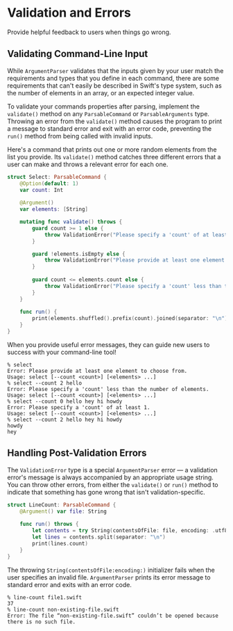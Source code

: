# Validation and Errors

Provide helpful feedback to users when things go wrong.

## Validating Command-Line Input

While `ArgumentParser` validates that the inputs given by your user match the requirements and types that you define in each command, there are some requirements that can't easily be described in Swift's type system, such as the number of elements in an array, or an expected integer value.

To validate your commands properties after parsing, implement the `validate()` method on any `ParsableCommand` or `ParsableArguments` type. Throwing an error from the `validate()` method causes the program to print a message to standard error and exit with an error code, preventing the `run()` method from being called with invalid inputs.

Here's a command that prints out one or more random elements from the list you provide. Its `validate()` method catches three different errors that a user can make and throws a relevant error for each one. 

```swift
struct Select: ParsableCommand {
    @Option(default: 1)
    var count: Int
    
    @Argument()
    var elements: [String]

    mutating func validate() throws {
        guard count >= 1 else {
            throw ValidationError("Please specify a 'count' of at least 1.")
        }

        guard !elements.isEmpty else {
            throw ValidationError("Please provide at least one element to choose from.")
        }
 
        guard count <= elements.count else {
            throw ValidationError("Please specify a 'count' less than the number of elements.")
        }
    }
    
    func run() {
        print(elements.shuffled().prefix(count).joined(separator: "\n"))
    }
}
```

When you provide useful error messages, they can guide new users to success with your command-line tool!

```
% select
Error: Please provide at least one element to choose from.
Usage: select [--count <count>] [<elements> ...]
% select --count 2 hello
Error: Please specify a 'count' less than the number of elements.
Usage: select [--count <count>] [<elements> ...]
% select --count 0 hello hey hi howdy
Error: Please specify a 'count' of at least 1.
Usage: select [--count <count>] [<elements> ...]
% select --count 2 hello hey hi howdy
howdy
hey
```

## Handling Post-Validation Errors

The `ValidationError` type is a special `ArgumentParser` error — a validation error's message is always accompanied by an appropriate usage string. You can throw other errors, from either the `validate()` or `run()` method to indicate that something has gone wrong that isn't validation-specific.

```swift
struct LineCount: ParsableCommand {
    @Argument() var file: String
    
    func run() throws {
        let contents = try String(contentsOfFile: file, encoding: .utf8)
        let lines = contents.split(separator: "\n")
        print(lines.count)
    }
}
```

The throwing `String(contentsOfFile:encoding:)` initializer fails when the user specifies an invalid file. `ArgumentParser` prints its error message to standard error and exits with an error code.

```
% line-count file1.swift
37
% line-count non-existing-file.swift
Error: The file “non-existing-file.swift” couldn’t be opened because
there is no such file.
```
